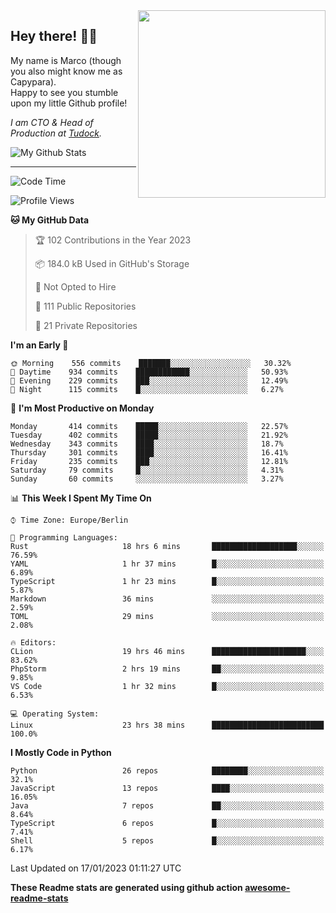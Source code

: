 <img src="https://capypara.de/para_logo.png?a=13" align="right" width="300">

## Hey there! 👋🙃
My name is Marco (though you also might know me as Capypara).  
Happy to see you stumble upon my little Github profile!

*I am CTO & Head of Production at <a href="http://tudock.de">Tudock</a>.*


![My Github Stats](https://github-readme-stats.vercel.app/api?username=theCapypara&show_icons=true&title_color=8ea106&text_color=ffffff&icon_color=8ea106&bg_color=2F343F&hide_border=1)

---
<!--START_SECTION:waka-->
![Code Time](http://img.shields.io/badge/Code%20Time-2%2C051%20hrs%2038%20mins-blue)

![Profile Views](http://img.shields.io/badge/Profile%20Views-5-blue)

**🐱 My GitHub Data** 

> 🏆 102 Contributions in the Year 2023
 > 
> 📦 184.0 kB Used in GitHub's Storage 
 > 
> 🚫 Not Opted to Hire
 > 
> 📜 111 Public Repositories 
 > 
> 🔑 21 Private Repositories  
 > 
**I'm an Early 🐤** 

```text
🌞 Morning    556 commits    ███████░░░░░░░░░░░░░░░░░░   30.32% 
🌆 Daytime    934 commits    ████████████░░░░░░░░░░░░░   50.93% 
🌃 Evening    229 commits    ███░░░░░░░░░░░░░░░░░░░░░░   12.49% 
🌙 Night      115 commits    █░░░░░░░░░░░░░░░░░░░░░░░░   6.27%

```
📅 **I'm Most Productive on Monday** 

```text
Monday       414 commits    █████░░░░░░░░░░░░░░░░░░░░   22.57% 
Tuesday      402 commits    █████░░░░░░░░░░░░░░░░░░░░   21.92% 
Wednesday    343 commits    ████░░░░░░░░░░░░░░░░░░░░░   18.7% 
Thursday     301 commits    ████░░░░░░░░░░░░░░░░░░░░░   16.41% 
Friday       235 commits    ███░░░░░░░░░░░░░░░░░░░░░░   12.81% 
Saturday     79 commits     █░░░░░░░░░░░░░░░░░░░░░░░░   4.31% 
Sunday       60 commits     ░░░░░░░░░░░░░░░░░░░░░░░░░   3.27%

```


📊 **This Week I Spent My Time On** 

```text
⌚︎ Time Zone: Europe/Berlin

💬 Programming Languages: 
Rust                     18 hrs 6 mins       ███████████████████░░░░░░   76.59% 
YAML                     1 hr 37 mins        █░░░░░░░░░░░░░░░░░░░░░░░░   6.89% 
TypeScript               1 hr 23 mins        █░░░░░░░░░░░░░░░░░░░░░░░░   5.87% 
Markdown                 36 mins             ░░░░░░░░░░░░░░░░░░░░░░░░░   2.59% 
TOML                     29 mins             ░░░░░░░░░░░░░░░░░░░░░░░░░   2.08%

🔥 Editors: 
CLion                    19 hrs 46 mins      █████████████████████░░░░   83.62% 
PhpStorm                 2 hrs 19 mins       ██░░░░░░░░░░░░░░░░░░░░░░░   9.85% 
VS Code                  1 hr 32 mins        █░░░░░░░░░░░░░░░░░░░░░░░░   6.53%

💻 Operating System: 
Linux                    23 hrs 38 mins      █████████████████████████   100.0%

```

**I Mostly Code in Python** 

```text
Python                   26 repos            ████████░░░░░░░░░░░░░░░░░   32.1% 
JavaScript               13 repos            ████░░░░░░░░░░░░░░░░░░░░░   16.05% 
Java                     7 repos             ██░░░░░░░░░░░░░░░░░░░░░░░   8.64% 
TypeScript               6 repos             █░░░░░░░░░░░░░░░░░░░░░░░░   7.41% 
Shell                    5 repos             █░░░░░░░░░░░░░░░░░░░░░░░░   6.17%

```



 Last Updated on 17/01/2023 01:11:27 UTC
<!--END_SECTION:waka-->

**These Readme stats are generated using github action [awesome-readme-stats](https://github.com/anmol098/waka-readme-stats)**
